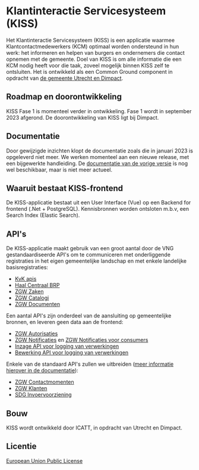 
# Klantinteractie Servicesysteem (KISS)

Het Klantinteractie Servicesysteem (KISS) is een applicatie waarmee Klantcontactmedewerkers (KCM) optimaal worden ondersteund in hun werk: het informeren en helpen van burgers en ondernemers die contact opnemen met de gemeente. Doel van KISS is om alle informatie die een KCM nodig heeft voor die taak, zoveel mogelijk binnen KISS zelf te ontsluiten. Het is ontwikkeld als een Common Ground component in opdracht van [de gemeente Utrecht en Dimpact](https://www.dimpact.nl/klantinteractie-servicesysteem).


## Roadmap en doorontwikkeling

KISS Fase 1 is momenteel verder in ontwikkeling. Fase 1 wordt in september 2023 afgerond. De doorontwikkeling van KISS ligt bij Dimpact. 


## Documentatie
Door gewijzigde inzichten klopt de documentatie zoals die in januari 2023 is opgeleverd niet meer. We werken momenteel aan een nieuwe release, met een bijgewerkte handleiding. De [documentatie van de vorige versie](https://kiss-olddocs.readthedocs.io/en/latest/) is nog wel beschikbaar, maar is niet meer actueel. 


## Waaruit bestaat KISS-frontend

De KISS-applicatie bestaat uit een User Interface (Vue) op een Backend for frontend (.Net + PostgreSQL).  Kennisbronnen worden ontsloten m.b.v, een Search Index (Elastic Search). 


## API's 
De KISS-applicatie maakt gebruik van een groot aantal door de VNG gestandaardiseerde API's om te communiceren met onderliggende registraties in het eigen gemeentelijke landschap en met enkele landelijke basisregistraties:

- [KvK apis](https://developers.kvk.nl/documentation/zoeken-api)
- [Haal Centraal BRP](https://brp-api.github.io/Haal-Centraal-BRP-bevragen/) 
- [ZGW Zaken](https://vng-realisatie.github.io/gemma-zaken/standaard/zaken/) 
- [ZGW Catalogi](https://vng-realisatie.github.io/gemma-zaken/standaard/catalogi/) 
- [ZGW Documenten](https://vng-realisatie.github.io/gemma-zaken/standaard/documenten/)

Een aantal API's zijn onderdeel van de aansluiting op gemeentelijke bronnen, en leveren geen data aan de frontend: 
- [ZGW Autorisaties](https://vng-realisatie.github.io/gemma-zaken/standaard/autorisaties/redoc-1.0.0)
- [ZGW Notificaties](https://vng-realisatie.github.io/gemma-zaken/standaard/notificaties/redoc-1.0.1) en [ZGW Notificaties voor consumers](https://vng-realisatie.github.io/gemma-zaken/standaard/notificaties-consumer/redoc-1.0.0-rc1) 
- [Inzage API voor logging van verwerkingen](https://redocly.github.io/redoc/?url=https://raw.githubusercontent.com/VNG-Realisatie/gemma-verwerkingenlogging/master/docs/api-read/oas-specification/logging-verwerkingen-api/openapi.yaml&nocors)  
- [Bewerking API voor logging van verwerkingen](https://redocly.github.io/redoc/?url=https://raw.githubusercontent.com/VNG-Realisatie/gemma-verwerkingenlogging/master/docs/api-write/oas-specification/logging-verwerkingen-api/openapi.yaml&nocors) 


Enkele van de standaard API's zullen we uitbreiden ([meer informatie hierover in de documentatie](https://kiss-klantinteractie-servicesysteem.readthedocs.io/en/latest/UITBREIDING-APIS/)):
- [ZGW Contactmomenten](https://vng-realisatie.github.io/gemma-zaken/standaard/contactmomenten/)
- [ZGW Klanten](https://vng-realisatie.github.io/gemma-zaken/standaard/klanten/)
- [SDG Invoervoorziening](https://petstore.swagger.io/?url=https://raw.githubusercontent.com/maykinmedia/sdg-invoervoorziening/master/src/openapi.yaml)

## Bouw
KISS wordt ontwikkeld door ICATT, in opdracht van Utrecht en Dimpact. 

## Licentie
[European Union Public License](https://opensource.org/licenses/EUPL-1.1)
